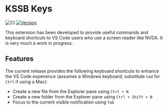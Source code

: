 # KSSB Keys

![CI](https://github.com/esimkowitz/kssbkeys/workflows/CI/badge.svg) [![Version](https://vsmarketplacebadge.apphb.com/version/esimkowitz.kssbkeys.svg)](https://marketplace.visualstudio.com/items?itemName=esimkowitz.kssbkeys)

This extension has been developed to provide useful commands and keyboard shortcuts to VS Code users who use a screen reader like NVDA. It is very much a work in progress.

## Features

The current release provides the following keyboard shortcuts to enhance the VS Code experience (assumes a Windows keyboard; substitute `Cmd` for `Ctrl` if using a Mac):

- Create a new file from the Explorer pane using `Ctrl + N`
- Create a new folder from the Explorer pane using `Ctrl + Shift + N`
- Focus to the current visible notification using `Tab`
